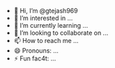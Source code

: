 - 👋 Hi, I’m @gtejash969
- 👀 I’m interested in ...
- 🌱 I’m currently learning ...
- 💞️ I’m looking to collaborate on ...
- 📫 How to reach me ...
- 😄 Pronouns: ...
- ⚡ Fun fac4t: ...

<!---
gtejash969/gtejash969 is a ✨ special ✨ repository because its `README.md` (this file) appears on your GitHub profile.
You can click the Preview link to take a look at your  
